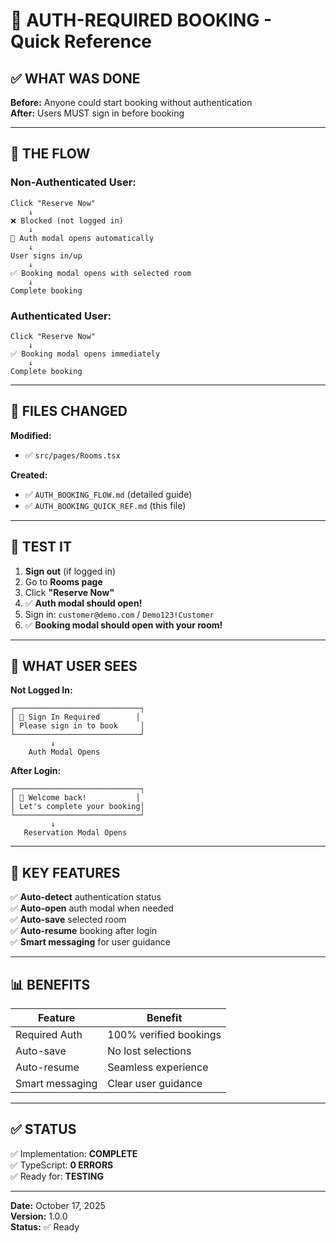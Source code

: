 # 🔐 AUTH-REQUIRED BOOKING - Quick Reference

## ✅ WHAT WAS DONE

**Before:** Anyone could start booking without authentication  
**After:** Users MUST sign in before booking

---

## 🎯 THE FLOW

### Non-Authenticated User:
```
Click "Reserve Now" 
    ↓
❌ Blocked (not logged in)
    ↓
🔐 Auth modal opens automatically
    ↓
User signs in/up
    ↓
✅ Booking modal opens with selected room
    ↓
Complete booking
```

### Authenticated User:
```
Click "Reserve Now"
    ↓
✅ Booking modal opens immediately
    ↓
Complete booking
```

---

## 📁 FILES CHANGED

**Modified:**
- ✅ `src/pages/Rooms.tsx`

**Created:**
- ✅ `AUTH_BOOKING_FLOW.md` (detailed guide)
- ✅ `AUTH_BOOKING_QUICK_REF.md` (this file)

---

## 🧪 TEST IT

1. **Sign out** (if logged in)
2. Go to **Rooms page**
3. Click **"Reserve Now"**
4. ✅ **Auth modal should open!**
5. Sign in: `customer@demo.com` / `Demo123!Customer`
6. ✅ **Booking modal should open with your room!**

---

## 🎨 WHAT USER SEES

**Not Logged In:**
```
┌────────────────────────────┐
│ 🔐 Sign In Required        │
│ Please sign in to book     │
└────────────────────────────┘
         ↓
    Auth Modal Opens
```

**After Login:**
```
┌────────────────────────────┐
│ 🎉 Welcome back!           │
│ Let's complete your booking│
└────────────────────────────┘
         ↓
   Reservation Modal Opens
```

---

## 🔧 KEY FEATURES

✅ **Auto-detect** authentication status  
✅ **Auto-open** auth modal when needed  
✅ **Auto-save** selected room  
✅ **Auto-resume** booking after login  
✅ **Smart messaging** for user guidance  

---

## 📊 BENEFITS

| Feature | Benefit |
|---------|---------|
| Required Auth | 100% verified bookings |
| Auto-save | No lost selections |
| Auto-resume | Seamless experience |
| Smart messaging | Clear user guidance |

---

## ✅ STATUS

✅ Implementation: **COMPLETE**  
✅ TypeScript: **0 ERRORS**  
✅ Ready for: **TESTING**  

---

**Date:** October 17, 2025  
**Version:** 1.0.0  
**Status:** ✅ Ready
